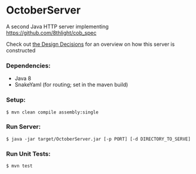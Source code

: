 # OctoberServer
A second Java HTTP server implementing https://github.com/8thlight/cob_spec

Check out [the Design Decisions](https://github.com/IanDCarroll/OctoberServer/wiki/Design-Decisions) for an overview on how this server is constructed

### Dependencies:

- Java 8
- SnakeYaml (for routing; set in the maven build)

### Setup:

`$ mvn clean compile assembly:single`

### Run Server:
`$ java -jar target/OctoberServer.jar [-p PORT] [-d DIRECTORY_TO_SERVE]`

### Run Unit Tests:

`$ mvn test`

